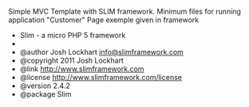 Simple MVC Template with SLIM framework. Minimum files for running application
"Customer" Page exemple given in framework

 * Slim - a micro PHP 5 framework
 *
 * @author      Josh Lockhart <info@slimframework.com>
 * @copyright   2011 Josh Lockhart
 * @link        http://www.slimframework.com
 * @license     http://www.slimframework.com/license
 * @version     2.4.2
 * @package     Slim
